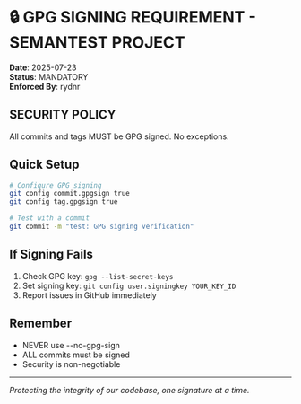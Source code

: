 # 🔒 GPG SIGNING REQUIREMENT - SEMANTEST PROJECT

**Date**: 2025-07-23  
**Status**: MANDATORY  
**Enforced By**: rydnr

## SECURITY POLICY

All commits and tags MUST be GPG signed. No exceptions.

## Quick Setup

```bash
# Configure GPG signing
git config commit.gpgsign true
git config tag.gpgsign true

# Test with a commit
git commit -m "test: GPG signing verification"
```

## If Signing Fails

1. Check GPG key: `gpg --list-secret-keys`
2. Set signing key: `git config user.signingkey YOUR_KEY_ID`
3. Report issues in GitHub immediately

## Remember

- NEVER use --no-gpg-sign
- ALL commits must be signed
- Security is non-negotiable

---
*Protecting the integrity of our codebase, one signature at a time.*